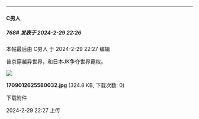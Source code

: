 ﻿
*****

####  C男人  
##### 768#       发表于 2024-2-29 22:26

 本帖最后由 C男人 于 2024-2-29 22:27 编辑 

普京穿越异世界，和日本JK争夺世界霸权。

<img src="https://img.saraba1st.com/forum/202402/29/222703myomititfk5km9ul.jpg" referrerpolicy="no-referrer">

<strong>1709012625580032.jpg</strong> (324.8 KB, 下载次数: 0)

下载附件

2024-2-29 22:27 上传

